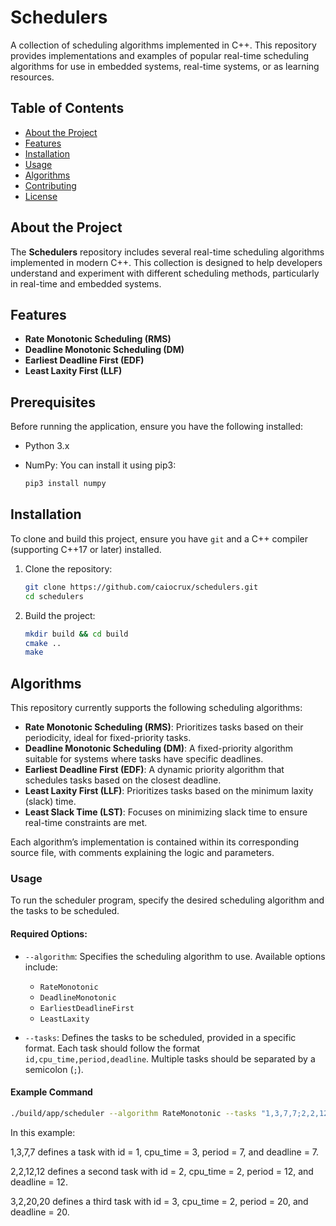 # Schedulers

A collection of scheduling algorithms implemented in C++. This repository provides implementations and examples of popular real-time scheduling algorithms for use in embedded systems, real-time systems, or as learning resources.

## Table of Contents

- [About the Project](#about-the-project)
- [Features](#features)
- [Installation](#installation)
- [Usage](#usage)
- [Algorithms](#algorithms)
- [Contributing](#contributing)
- [License](#license)

## About the Project

The **Schedulers** repository includes several real-time scheduling algorithms implemented in modern C++. This collection is designed to help developers understand and experiment with different scheduling methods, particularly in real-time and embedded systems.

## Features

- **Rate Monotonic Scheduling (RMS)**
- **Deadline Monotonic Scheduling (DM)**
- **Earliest Deadline First (EDF)**
- **Least Laxity First (LLF)**

## Prerequisites

Before running the application, ensure you have the following installed:

- Python 3.x
- NumPy: You can install it using pip3:

  ```bash
  pip3 install numpy


## Installation

To clone and build this project, ensure you have `git` and a C++ compiler (supporting C++17 or later) installed.

1. Clone the repository:
   ```bash
   git clone https://github.com/caiocrux/schedulers.git
   cd schedulers
   ```

2. Build the project:

    ```bash
    mkdir build && cd build
    cmake ..
    make
    ``` 

##  Algorithms

This repository currently supports the following scheduling algorithms:

- **Rate Monotonic Scheduling (RMS)**: Prioritizes tasks based on their periodicity, ideal for fixed-priority tasks.
- **Deadline Monotonic Scheduling (DM)**: A fixed-priority algorithm suitable for systems where tasks have specific deadlines.
- **Earliest Deadline First (EDF)**: A dynamic priority algorithm that schedules tasks based on the closest deadline.
- **Least Laxity First (LLF)**: Prioritizes tasks based on the minimum laxity (slack) time.
- **Least Slack Time (LST)**: Focuses on minimizing slack time to ensure real-time constraints are met.

Each algorithm’s implementation is contained within its corresponding source file, with comments explaining the logic and parameters.

### Usage

To run the scheduler program, specify the desired scheduling algorithm and the tasks to be scheduled.

#### Required Options:
- `--algorithm`: Specifies the scheduling algorithm to use. Available options include:
  - `RateMonotonic`
  - `DeadlineMonotonic`
  - `EarliestDeadlineFirst`
  - `LeastLaxity`

- `--tasks`: Defines the tasks to be scheduled, provided in a specific format. Each task should follow the format `id,cpu_time,period,deadline`. Multiple tasks should be separated by a semicolon (`;`).

#### Example Command
```bash
./build/app/scheduler --algorithm RateMonotonic --tasks "1,3,7,7;2,2,12,12;3,2,20,20"
```

In this example:

1,3,7,7 defines a task with id = 1, cpu_time = 3, period = 7, and deadline = 7.

2,2,12,12 defines a second task with id = 2, cpu_time = 2, period = 12, and deadline = 12.

3,2,20,20 defines a third task with id = 3, cpu_time = 2, period = 20, and deadline = 20.
